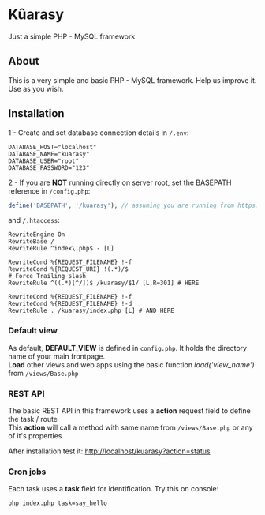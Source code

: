 # Kûarasy
Just a simple PHP - MySQL framework

## About
This is a very simple and basic PHP - MySQL framework. Help us improve it. Use as you wish.

## Installation
1 - Create and set database connection details in <code>/.env</code>:
```
DATABASE_HOST="localhost"
DATABASE_NAME="kuarasy"
DATABASE_USER="root"
DATABASE_PASSWORD="123"
```
2 - If you are **NOT** running directly on server root, set the BASEPATH reference in <code>/config.php</code>:
```php
define('BASEPATH', '/kuarasy'); // assuming you are running from https://localhost/kuarasy
```
and <code>/.htaccess</code>:
```
RewriteEngine On
RewriteBase /
RewriteRule ^index\.php$ - [L]

RewriteCond %{REQUEST_FILENAME} !-f
RewriteCond %{REQUEST_URI} !(.*)/$
# Force Trailing slash
RewriteRule ^((.*)[^/])$ /kuarasy/$1/ [L,R=301] # HERE

RewriteCond %{REQUEST_FILENAME} !-f
RewriteCond %{REQUEST_FILENAME} !-d
RewriteRule . /kuarasy/index.php [L] # AND HERE
```

### Default view
As default, **DEFAULT_VIEW** is defined in <code>config.php</code>. It holds the directory name of your main frontpage.  
**Load** other views and web apps using the basic function *load('view_name')* from <code>/views/Base.php</code>

### REST API
The basic REST API in this framework uses a **action** request field to define the task / route  
This **action** will call a method with same name from <code>/views/Base.php</code> or any of it's properties

After installation test it: [http://localhost/kuarasy?action=status](http://localhost/kuarasy?action=status)

### Cron jobs
Each task uses a **task** field for identification. Try this on console:  
```
php index.php task=say_hello
```

